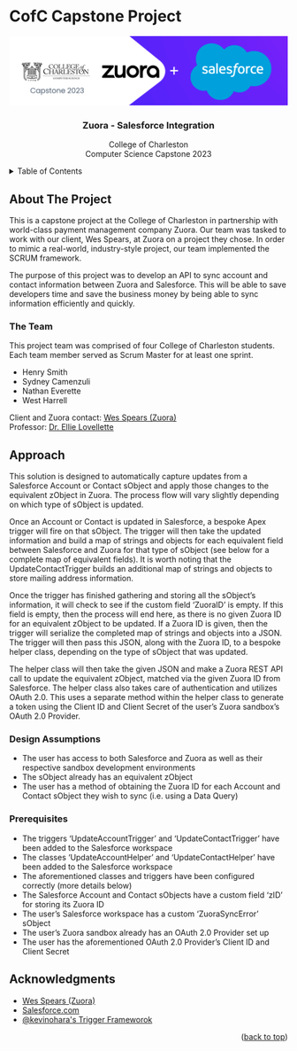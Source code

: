 # CofC Capstone Project

 <div align="center">
   <a href="https://github.com/everettens/Capstone2023-Zuora-Salesforce-Integration">
     <img src="/Misc/header2.png" alt="Logo" >
   </a>

   <h3 align="center">Zuora - Salesforce Integration</h3>

   <p align="center">
     College of Charleston
     <br />
     Computer Science Capstone 2023


 <!--     <a href="/">Watch the video</a> -->

   </p>
 </div>

   <!-- TABLE OF CONTENTS -->
 <details>
   <summary>Table of Contents</summary>
   <ol>
     <li>
       <a href="#about-the-project">About The Project</a>
       <ul>
         <li><a href="#the-team">The Team</a></li>
       </ul>
     </li>
     <li>
       <a href="#approach">Approach</a>
       <ul>
         <li><a href="#design-assumptions">Design Assumptions</a></li>
         <li><a href="#prerequisites">Dependencies and Prerequisites</a></li>
       </ul>
     </li>
     <li><a href="#acknowledgments">Acknowledgments</a></li>
   </ol>
 </details>
 </div>


 <!-- ABOUT THE PROJECT -->
 ## About The Project
 <p>
   This is a capstone project at the College of Charleston in partnership with world-class payment management company Zuora. Our team was tasked to work with our client, Wes Spears, at Zuora on a project they chose. In order to mimic a real-world, industry-style project, our team implemented the SCRUM framework. 
 </p>
 <p>
   The purpose of this project was to develop an API to sync account and contact information between Zuora and Salesforce. This will be able to save developers time and save the business money by being able to sync information efficiently and quickly.
 </p>
 <p>

 </p>


 ### The Team

 This project team was comprised of four College of Charleston students. Each team member served as Scrum Master for at least one sprint. 
 * Henry Smith
 * Sydney Camenzuli
 * Nathan Everette
 * West Harrell

 Client and Zuora contact:  [Wes Spears (Zuora)](https://www.linkedin.com/in/wesleyspears/)
 <br>
 Professor: [Dr. Ellie Lovellette](https://www.linkedin.com/in/ellie-lovellette-7212a2ab/)




 ## Approach

 <p>This solution is designed to automatically capture updates from a Salesforce Account or Contact sObject and apply those changes to the equivalent zObject in Zuora. The process flow will vary slightly depending on which type of sObject is updated.
 </p>
 <p>
 	Once an Account or Contact is updated in Salesforce, a bespoke Apex trigger will fire on that sObject. The trigger will then take the updated information and build a map of strings and objects for each equivalent field between Salesforce and Zuora for that type of sObject (see below for a complete map of equivalent fields). It is worth noting that the UpdateContactTrigger builds an additional map of strings and objects to store mailing address information.
  </p>
  <p>
 	Once the trigger has finished gathering and storing all the sObject’s information, it will check to see if the custom field ‘ZuoraID’ is empty. If this field is empty, then the process will end here, as there is no given Zuora ID for an equivalent zObject to be updated. If a Zuora ID is given, then the trigger will serialize the completed map of strings and objects into a JSON. The trigger will then pass this JSON, along with the Zuora ID, to a bespoke helper class, depending on the type of sObject that was updated.
  </p>
  <p>
 	The helper class will then take the given JSON and make a Zuora REST API call to update the equivalent zObject, matched via the given Zuora ID from Salesforce.
 The helper class also takes care of authentication and utilizes OAuth 2.0. This uses a separate method within the helper class to generate a token using the Client ID and Client Secret of the user’s Zuora sandbox’s OAuth 2.0 Provider.
  </p>

 ### Design Assumptions
 * The user has access to both Salesforce and Zuora as well as their respective sandbox development environments
 * The sObject already has an equivalent zObject
 * The user has a method of obtaining the Zuora ID for each Account and Contact sObject they wish to sync (i.e. using a Data Query)

 ### Prerequisites

 * The triggers ‘UpdateAccountTrigger’ and ‘UpdateContactTrigger’ have been added to the Salesforce workspace
 * The classes ‘UpdateAccountHelper’ and ‘UpdateContactHelper’ have been added to the Salesforce workspace
 * The aforementioned classes and triggers have been configured correctly (more details below)
 * The Salesforce Account and Contact sObjects have a custom field ‘zID’ for storing its Zuora ID
 * The user’s Salesforce workspace has a custom ‘ZuoraSyncError’ sObject
 * The user’s Zuora sandbox already has an OAuth 2.0 Provider set up
 * The user has the aforementioned OAuth 2.0 Provider’s Client ID and Client Secret





 <!-- ACKNOWLEDGMENTS -->
 ## Acknowledgments


 * [Wes Spears (Zuora)](https://www.linkedin.com/in/wesleyspears/)
 * [Salesforce.com](https://developer.salesforce.com/docs)
 * [@kevinohara's Trigger Frameworok](https://github.com/kevinohara80/sfdc-trigger-framework)


 <p align="right">(<a href="#cofc-capstone-project">back to top</a>)</p>
